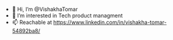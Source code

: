 - 👋 Hi, I’m @VishakhaTomar
- 👀 I’m interested in Tech product managment
- 📫 Reachable at https://www.linkedin.com/in/vishakha-tomar-54892ba8/

<!---
VishakhaTomar/VishakhaTomar is a ✨ special ✨ repository because its `README.md` (this file) appears on your GitHub profile.
You can click the Preview link to take a look at your changes.
--->
